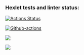 ### Hexlet tests and linter status:
[![Actions Status](https://github.com/evgenpush/java-project-lvl4/workflows/hexlet-check/badge.svg)](https://github.com/evgenpush/java-project-lvl4/actions)

[![Github-actions](https://github.com/evgenpush/java-project-lvl4/actions/workflows/github-actions.yml/badge.svg)](https://github.com/evgenpush/java-project-lvl4/actions/workflows/github-actions.yml)

<a href="https://codeclimate.com/github/evgenpush/java-project-lvl4/maintainability"><img src="https://api.codeclimate.com/v1/badges/b61097c720758ad0388b/maintainability" /></a>

<a href="https://codeclimate.com/github/evgenpush/java-project-lvl4/test_coverage"><img src="https://api.codeclimate.com/v1/badges/b61097c720758ad0388b/test_coverage" /></a>
